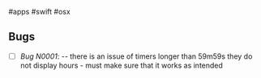 #apps #swift #osx

## Bugs
 - [ ]  *Bug N0001*: -- there is an issue of timers longer than 59m59s they do not display hours - must make sure that it works as intended
